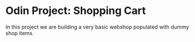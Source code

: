 # Odin Project: Shopping Cart

In this project we are building a very basic webshop populated with dummy shop items.
